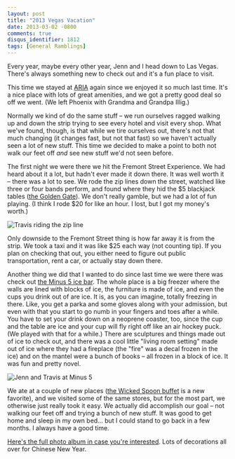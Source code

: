 ```yaml
---
layout: post
title: "2013 Vegas Vacation"
date: 2013-03-02 -0800
comments: true
disqus_identifier: 1812
tags: [General Ramblings]
---
```

Every year, maybe every other year, Jenn and I head down to Las Vegas.
There's always something new to check out and it's a fun place to visit.

This time we stayed at [ARIA](http://www.arialasvegas.com/) again since
we enjoyed it so much last time. It's a nice place with lots of great
amenities, and we got a pretty good deal so off we went. (We left
Phoenix with Grandma and Grandpa Illig.)

Normally we kind of do the same stuff – we run ourselves ragged walking
up and down the strip trying to see every hotel and visit every shop.
What we've found, though, is that while we tire ourselves out, there's
not that much changing (it changes fast, but not that fast) so we
haven't actually seen a lot of new stuff. This time we decided to make a
point to both not walk our feet off *and* see new stuff we'd not seen
before.

The first night we were there we hit the Fremont Street Experience. We
had heard about it a lot, but hadn't ever made it down there. It was
well worth it – there was a lot to see. We rode the zip lines down the
street, watched like three or four bands perform, and found where they
hid the $5 blackjack tables ([the Golden
Gate](http://goldengatecasino.com/)). We don't really gamble, but we had
a lot of fun playing. (I think I rode $20 for like an hour. I lost, but
I got my money's worth.)

![Travis riding the zip line](https://lh5.googleusercontent.com/-dvR0z8ttQ4k/UTKO8iY2grI/AAAAAAAAH7M/QnwkAZ36SjM/s400/20130224_193500.jpg)

Only downside to the Fremont Street thing is how far away it is from the
strip. We took a taxi and it was like $25 each way (not counting tip).
If you plan on checking that out, you either need to figure out public
transportation, rent a car, or actually stay down there.

Another thing we did that I wanted to do since last time we were there
was check out [the Minus 5 ice bar](http://www.minus5experience.com/).
The whole place is a big freezer where the walls are lined with blocks
of ice, the furniture is made of ice, and even the cups you drink out of
are ice. It is, as you can imagine, totally freezing in there. Like, you
get a parka and some gloves along with your admission, but even with
that you start to go numb in your fingers and toes after a while. You
have to set your drink down on a neoprene coaster, too, since the cup
and the table are ice and your cup will fly right off like an air hockey
puck. (We played with that for a while.) There are sculptures and things
made out of ice to check out, and there was a cool little "living room
setting" made out of ice where they had a fireplace (the "fire" was a
decal frozen in the ice) and on the mantel were a bunch of books – all
frozen in a block of ice. It was fun and pretty novel.

![Jenn and Travis at Minus 5](https://lh6.googleusercontent.com/-hitJVaj_6i8/UTKPUa2ATMI/AAAAAAAAH7c/fQxs8hUqV2o/s400/20130225_223547.jpg)

We ate at a couple of new places ([the Wicked Spoon
buffet](http://www.cosmopolitanlasvegas.com/taste/restaurant-collection/wicked-spoon.aspx)
is a new favorite), and we visited some of the same stores, but for the
most part, we otherwise just really took it easy. We actually did
accomplish our goal – not walking our feet off and trying a bunch of new
stuff. It was good to get home and sleep in my own bed... but I could
stand to go back in a few months. I always have a good time.

[Here's the full photo album in case you're interested](https://photos.app.goo.gl/DAF5hLwsxGyuLe57A).
Lots of decorations all over for Chinese New Year.
